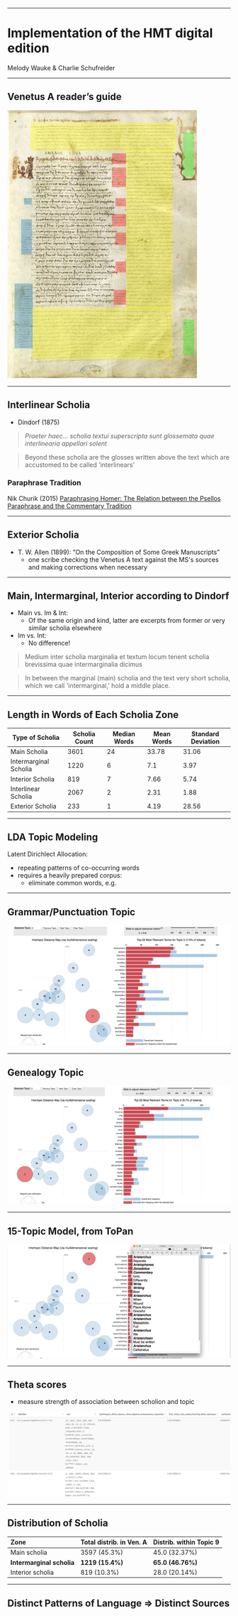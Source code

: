 
---


# Implementation of the HMT digital edition


Melody Wauke & Charlie Schufreider

---

## Venetus A reader’s guide

![Folio 12r again](https://raw.githubusercontent.com/cjschu17/Thesis2016-2017/master/images/DSE2.JPG)

---

## Interlinear Scholia

- Dindorf (1875)

> *Praeter haec… scholia textui superscripta sunt glossemata quae interlinearia appellari solent*

> Beyond these scholia are the glosses written above the text which are accustomed to be called ‘interlinears’

### Paraphrase Tradition
Nik Churik (2015) [Paraphrasing Homer: The Relation between the Psellos Paraphrase and the Commentary Tradition](https://raw.githubusercontent.com/ncchur/thesis-writing/master/finalPaper)


---

## Exterior Scholia

 - T. W. Allen (1899): “On the Composition of Some Greek Manuscripts” 
   - one scribe checking the Venetus A text against the MS's sources and making corrections when necessary
   
---

## Main, Intermarginal, Interior according to Dindorf

- Main vs. Im & Int:
  - Of the same origin and kind, latter are excerpts from former or very similar scholia elsewhere
- Im vs. Int:
  - No difference!
 
 > Medium inter scholia marginalia et textum locum tenent scholia brevissima quae intermarginalia dicimus
 
 > In between the marginal (main) scholia and the text very short scholia, which we call 'intermarginal,' hold a middle place.
 
 ---
 
 ## Length in Words of Each Scholia Zone
 
 Type of Scholia|Scholia Count|Median Words|Mean Words|Standard Deviation
---|---|---|---|---
Main Scholia|3601|24|33.78|31.06
Intermarginal Scholia|1220|6|7.1|3.97
Interior Scholia|819|7|7.66|5.74
Interlinear Scholia|2067|2|2.31|1.88
Exterior Scholia|233|1|4.19|28.56

---

## LDA Topic Modeling

Latent Dirichlect Allocation:

- repeating patterns of co-occurring words
- requires a heavily prepared corpus:
    - eliminate common words, e.g.

---

## Grammar/Punctuation Topic

![Topic 5: Punctuation/Grammar](https://raw.githubusercontent.com/cjschu17/Thesis2016-2017/master/Data/TopicModelData/ToPan-4-6-17/Run1/Images/Topic05.png)

---

## Genealogy Topic

![Topc 2: Gods/Genealogy](https://raw.githubusercontent.com/cjschu17/Thesis2016-2017/master/Data/TopicModelData/ToPan-4-6-17/Run1/Images/Topic02.png)

---


## 15-Topic Model, from ToPan

![Topic 9: most significant words](https://raw.githubusercontent.com/cjschu17/Thesis2016-2017/master/images/TranslatedToPan9.jpg)


---

## Theta scores

 - measure strength of association between scholion and topic

![Theta Table](https://raw.githubusercontent.com/cjschu17/drdwPortfolio/master/images/DRDW-presentation/Screen%20Shot%202016-12-08%20at%201.03.37%20AM.png)

---

## Distribution of Scholia

| Zone                            | Total distrib. in Ven. A | Distrib. within Topic 9 |
|:--------------------------------|:---------------------|:------------------------|
| Main scholia            | 3597 (45.3%)         | 45.0 (32.37%)           |
| **Intermarginal scholia** | **1219 (15.4%)**     | **65.0 (46.76%)**       |
| Interior scholia         | 819 (10.3%)          | 28.0 (20.14%)           |

---

## Distinct Patterns of Language => Distinct Sources
